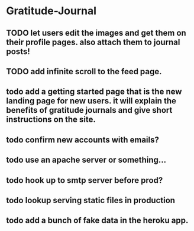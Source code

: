 # Gratitude-Journal

## TODO let users edit the images and get them on their profile pages. also attach them to journal posts!

## TODO add infinite scroll to the feed page.

## todo add a getting started page that is the new landing page for new users.  it will explain the benefits of gratitude journals and give short instructions on the site.

## todo confirm new accounts with emails?

## todo use an apache server or something...

## todo hook up to smtp server before prod?

## todo lookup serving static files in production

## todo add a bunch of fake data in the heroku app.